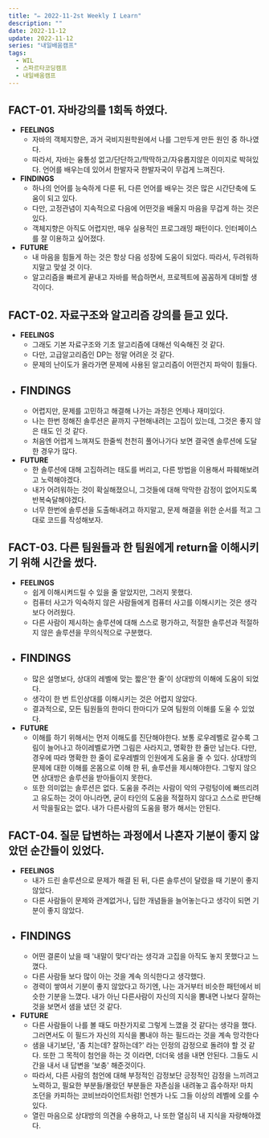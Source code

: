 ```yaml
---
title: "✏️ 2022-11-2st Weekly I Learn"
description: ""
date: 2022-11-12
update: 2022-11-12
series: "내일배움캠프"
tags:
  - WIL
  - 스파르타코딩캠프
  - 내일배움캠프
---
```


## FACT-01. 자바강의를 1회독 하였다.

- **FEELINGS**
  - 자바의 객체지향은, 과거 국비지원학원에서 나를 그만두게 만든 원인 중 하나였다.
  - 따라서, 자바는 융통성 없고/단단하고/딱딱하고/자유롭지않은 이미지로 박혀있다. 언어를 배우는데 있어서 한발자국 한발자국이 무겁게 느껴진다.
- **FINDINGS**
  - 하나의 언어를 능숙하게 다룬 뒤, 다른 언어를 배우는 것은 많은 시간단축에 도움이 되고 있다.
  - 다만, 고정관념이 지속적으로 다음에 어떤것을 배울지 마음을 무겁게 하는 것은 있다.
  - 객체지향은 아직도 어렵지만, 매우 실용적인 프로그래밍 패턴이다. 인터페이스를 잘 이용하고 싶어졌다.
- **FUTURE**
  - 내 마음을 힘들게 하는 것은 항상 다음 성장에 도움이 되었다. 따라서, 두려워하지말고 맞설 것 이다.
  - 알고리즘을 빠르게 끝내고 자바를 복습하면서, 프로젝트에 꼼꼼하게 대비할 생각이다.

## FACT-02. 자료구조와 알고리즘 강의를 듣고 있다.

- **FEELINGS**
  - 그래도 기본 자료구조와 기초 알고리즘에 대해선 익숙해진 것 같다.
  - 다만, 고급알고리즘인 DP는 정말 어려운 것 같다.
  - 문제의 난이도가 올라가면 문제에 사용된 알고리즘이 어떤건지 파악이 힘들다.
- ## **FINDINGS**
  - 어렵지만, 문제를 고민하고 해결해 나가는 과정은 언제나 재미있다.
  - 나는 한번 정해진 솔루션은 끝까지 구현해내려는 고집이 있는데, 그것은 좋지 않은 태도 인 것 같다.
  - 처음엔 어렵게 느껴져도 한줄씩 천천히 풀어나가다 보면 결국엔 솔루션에 도달한 경우가 많다.
- **FUTURE**
  - 한 솔루션에 대해 고집하려는 태도를 버리고, 다른 방법을 이용해서 파훼해보려고 노력해야겠다.
  - 내가 어려워하는 것이 확실해졌으니, 그것들에 대해 막막한 감정이 없어지도록 반복숙달해야겠다.
  - 너무 한번에 솔루션을 도출해내려고 하지말고, 문제 해결을 위한 순서를 적고 그대로 코드를 작성해보자.

## FACT-03. 다른 팀원들과 한 팀원에게 return을 이해시키기 위해 시간을 썼다.

- **FEELINGS**
  - 쉽게 이해시켜드릴 수 있을 줄 알았지만, 그러지 못했다.
  - 컴퓨터 사고가 익숙하지 않은 사람들에게 컴퓨터 사고를 이해시키는 것은 생각보다 어려웠다.
  - 다른 사람이 제시하는 솔루션에 대해 스스로 평가하고, 적절한 솔루션과 적절하지 않은 솔루션을 무의식적으로 구분했다.
- ## **FINDINGS**
  - 많은 설명보다, 상대의 레벨에 맞는 짧은'한 줄'이 상대방의 이해에 도움이 되었다.
  - 생각이 한 번 트인상대를 이해시키는 것은 어렵지 않았다.
  - 결과적으로, 모든 팀원들의 한마디 한마디가 모여 팀원의 이해를 도울 수 있었다.
- **FUTURE**
  - 이해를 하기 위해서는 먼저 이해도를 진단해야한다. 보통 로우레벨로 갈수록 그림이 늘어나고 하이레벨로가면 그림은 사라지고, 명확한 한 줄만 남는다. 다만, 경우에 따라 명확한 한 줄이 로우레벨의 인원에게 도움을 줄 수 있다. 상대방의 문제에 대한 이해를 온몸으로 이해 한 뒤, 솔루션을 제시해야한다. 그렇지 않으면 상대방은 솔루션을 받아들이지 못한다.
  - 또한 의미없는 솔루션은 없다. 도움을 주려는 사람이 악의 구렁텅이에 빠뜨리려고 유도하는 것이 아니라면, 굳이 타인의 도움을 적절하지 않다고 스스로 판단해서 막을필요는 없다. 내가 다른사람의 도움을 평가 해서는 안된다.

## FACT-04. 질문 답변하는 과정에서 나혼자 기분이 좋지 않았던 순간들이 있었다.

- **FEELINGS**
  - 내가 드린 솔루션으로 문제가 해결 된 뒤, 다른 솔루션이 달렸을 때 기분이 좋지않았다.
  - 다른 사람들이 문제와 관계없거나, 딥한 개념들을 늘어놓는다고 생각이 되면 기분이 좋지 않았다.
- ## **FINDINGS**
  - 어떤 결론이 났을 때 '내말이 맞다'라는 생각과 고집을 아직도 놓지 못했다고 느꼈다.
  - 다른 사람들 보다 많이 아는 것을 계속 의식한다고 생각했다.
  - 경력이 쌓여서 기분이 좋지 않았다고 하기엔, 나는 과거부터 비슷한 패턴에서 비슷한 기분을 느꼈다. 내가 아닌 다른사람이 자신의 지식을 뽐내면 나보다 잘하는 것을 보면서 샘을 냈던 것 같다.
- **FUTURE**
  - 다른 사람들이 나를 볼 때도 마찬가지로 그렇게 느꼈을 것 같다는 생각을 했다. 그러면서도 이 필드가 자신의 지식을 뽐내야 하는 필드라는 것을 계속 망각한다
  - 샘을 내기보단, '좀 치는데? 잘하는데?' 라는 인정의 감정으로 돌려야 할 것 같다. 또한 그 목적이 첨언을 하는 것 이라면, 더더욱 샘을 내면 안된다. 그들도 시간을 내서 내 답변을 '보충' 해준것이다.
  - 따라서, 다른 사람의 첨언에 대해 부정적인 감정보단 긍정적인 감정을 느끼려고 노력하고, 필요한 부분들/몰랐던 부분들은 자존심을 내려놓고 흡수하자! 마치 조던을 카피하는 코비브라이언트처럼! 언젠가 나도 그들 이상의 레벨에 오를 수 있다.
  - 열린 마음으로 상대방의 의견을 수용하고, 나 또한 열심히 내 지식을 자랑해야겠다.
